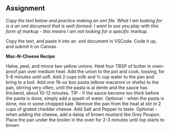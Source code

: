 ## Assignment ## 

*Copy the text below and practice making an xml file.  What I am looking for is a an xml document that is well-formed. I want to see you play with this form of markup - this means I am not looking for a specific markup.*

Copy the text, and paste it into an .xml document in VSCode. Code it up, and submit it on Canvas.

**Mac-N-Cheese Recipe**

Halve, peel, and mince two yellow unions. Heat four TBSP of butter in oven-proof pan over medium heat. Add the union to the pot and cook, tossing, for 5-6 minutes until soft. Add 2 cups milk and ½ cup water to the pan and bring to a boil. Add one 16-oz box pasta (elbow macaroni or shells) to the pan, stirring very often, until the pasta is al dente and the sauce has thickend, about 10-12 minutes. TIP - if the sauce become too thick before the pasta is done, simply add a spash of water. Optional - when the pasta is done, mix in some chopped kale. Remove the pan from the heat at stir in 2 cups of grated cheddar cheese. Add Salt and Pepper to taste. Optional - when adding the cheese, add a dalop of brown mustard like Grey Poupon. Place the pan under the broiler in the oven for 2-3 minutes until top starts to brown